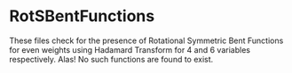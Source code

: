 # RotSBentFunctions

These files check for the presence of Rotational Symmetric Bent Functions for even weights using Hadamard Transform for 4 and 6 variables respectively. Alas! No such functions are found to exist.
